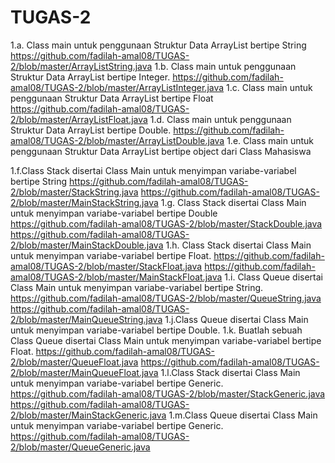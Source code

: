 # TUGAS-2
1.a. Class main untuk penggunaan Struktur Data ArrayList bertipe String
https://github.com/fadilah-amal08/TUGAS-2/blob/master/ArrayListString.java
1.b. Class main untuk penggunaan Struktur Data ArrayList bertipe Integer.
https://github.com/fadilah-amal08/TUGAS-2/blob/master/ArrayListInteger.java
1.c. Class main untuk penggunaan Struktur Data ArrayList bertipe Float
https://github.com/fadilah-amal08/TUGAS-2/blob/master/ArrayListFloat.java
1.d. Class main untuk penggunaan Struktur Data ArrayList bertipe Double.
https://github.com/fadilah-amal08/TUGAS-2/blob/master/ArrayListDouble.java
1.e. Class main untuk penggunaan Struktur Data ArrayList bertipe object dari Class Mahasiswa 

1.f.Class Stack disertai Class Main untuk menyimpan variabe-variabel bertipe String
https://github.com/fadilah-amal08/TUGAS-2/blob/master/StackString.java
https://github.com/fadilah-amal08/TUGAS-2/blob/master/MainStackString.java
1.g. Class Stack disertai Class Main untuk menyimpan variabe-variabel bertipe Double
https://github.com/fadilah-amal08/TUGAS-2/blob/master/StackDouble.java
https://github.com/fadilah-amal08/TUGAS-2/blob/master/MainStackDouble.java
1.h.  Class Stack disertai Class Main untuk menyimpan variabe-variabel bertipe Float.
https://github.com/fadilah-amal08/TUGAS-2/blob/master/StackFloat.java
https://github.com/fadilah-amal08/TUGAS-2/blob/master/MainStackFloat.java
1.i.  Class Queue disertai Class Main untuk menyimpan variabe-variabel bertipe String.
https://github.com/fadilah-amal08/TUGAS-2/blob/master/QueueString.java
https://github.com/fadilah-amal08/TUGAS-2/blob/master/MainQueueString.java
1.j.Class Queue disertai Class Main untuk menyimpan variabe-variabel bertipe Double.
1.k. Buatlah sebuah Class Queue disertai Class Main untuk menyimpan variabe-variabel bertipe Float.
https://github.com/fadilah-amal08/TUGAS-2/blob/master/QueueFloat.java
https://github.com/fadilah-amal08/TUGAS-2/blob/master/MainQueueFloat.java
1.l.Class Stack disertai Class Main untuk menyimpan variabe-variabel bertipe Generic.
https://github.com/fadilah-amal08/TUGAS-2/blob/master/StackGeneric.java
https://github.com/fadilah-amal08/TUGAS-2/blob/master/MainStackGeneric.java
1.m.Class Queue disertai Class Main untuk menyimpan variabe-variabel bertipe Generic.
https://github.com/fadilah-amal08/TUGAS-2/blob/master/QueueGeneric.java


